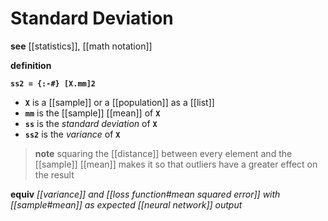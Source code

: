 # Standard Deviation

**see** [[statistics]], [[math notation]]

**definition**

**`ss2 = {:-#} [X.mm]2`**

- **`X`** is a [[sample]] or a [[population]] as a [[list]]
- **`mm`** is the [[sample]] [[mean]] of **`X`**
- **`ss`** is the _standard deviation_ of **`X`**
- **`ss2`** is the _variance_ of **`X`**

> **note** squaring the [[distance]] between every element and the [[sample]] [[mean]] makes it so that outliers have a greater effect on the result

**equiv** _[[variance]] and [[loss function#mean squared error]] with [[sample#mean]] as expected [[neural network]] output_
